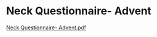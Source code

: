 # Neck Questionnaire- Advent

[Neck Questionnaire- Advent.pdf](Neck%20Questionnaire-%20Advent%20061e88271f7f4542b00ef82c1ca65b85/Neck_Questionnaire-_Advent.pdf)